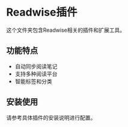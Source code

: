 # Readwise插件

这个文件夹包含Readwise相关的插件和扩展工具。

## 功能特点
- 自动同步阅读笔记
- 支持多种阅读平台
- 智能标签和分类

## 安装使用
请参考具体插件的安装说明进行配置。